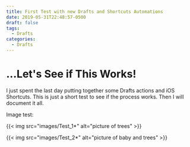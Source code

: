 ```yaml
---
title: First Test with new Drafts and Shortcuts Automations
date: 2019-05-31T22:48:57-0500
draft: false
tags:
  - Drafts
categories:
  - Drafts
---
```


# ...Let's See if This Works!

I just spent the last day putting together some Drafts actions and iOS Shortcuts.  This is just a short test to see if the process works.  Then I will document it all.

<!--more-->

Image test:

{{< img src="images/Test_1*" alt="picture of trees" >}}

{{< img src="images/Test_2*" alt="picture of baby and trees" >}}
